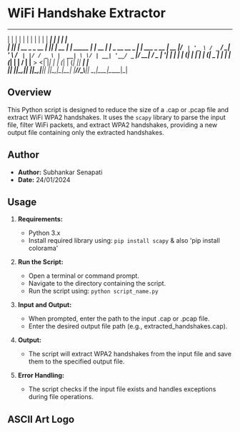 # WiFi Handshake Extractor

  _    _                 _     _           _          ______      _                  _            
 | |  | |               | |   | |         | |        |  ____|    | |                | |           
 | |__| | __ _ _ __   __| |___| |__   __ _| | _____  | |__  __  _| |_ _ __ __ _  ___| |_ ___ _ __ 
 |  __  |/ _` | '_ \ / _` / __| '_ \ / _` | |/ / _ \ |  __| \ \/ | __| '__/ _` |/ __| __/ _ | '__|
 | |  | | (_| | | | | (_| \__ | | | | (_| |   |  __/ | |____ >  <| |_| | | (_| | (__| ||  __| |   
 |_|  |_|\__,_|_| |_|\__,_|___|_| |_|\__,_|_|\_\___| |______/_/\_\\__|_|  \__,_|\___|\__\___|_|

## Overview

This Python script is designed to reduce the size of a .cap or .pcap file and extract WiFi WPA2 handshakes. It uses the `scapy` library to parse the input file, filter WiFi packets, and extract WPA2 handshakes, providing a new output file containing only the extracted handshakes.

## Author

- **Author:** Subhankar Senapati
- **Date:** 24/01/2024

## Usage

1. **Requirements:**
   - Python 3.x
   - Install required library using: `pip install scapy` & also 'pip install colorama'

2. **Run the Script:**
   - Open a terminal or command prompt.
   - Navigate to the directory containing the script.
   - Run the script using: `python script_name.py`

3. **Input and Output:**
   - When prompted, enter the path to the input .cap or .pcap file.
   - Enter the desired output file path (e.g., extracted_handshakes.cap).

4. **Output:**
   - The script will extract WPA2 handshakes from the input file and save them to the specified output file.

5. **Error Handling:**
   - The script checks if the input file exists and handles exceptions during file operations.

## ASCII Art Logo


